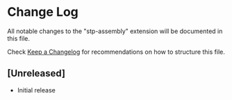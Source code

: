 # Change Log

All notable changes to the "stp-assembly" extension will be documented in this file.

Check [Keep a Changelog](http://keepachangelog.com/) for recommendations on how to structure this file.

## [Unreleased]

- Initial release